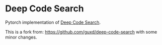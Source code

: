# Deep Code Search

Pytorch implementation of [Deep Code Search](https://guxd.github.io/papers/deepcs.pdf).

This is a fork from: https://github.com/guxd/deep-code-search with some minor changes.
